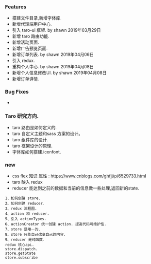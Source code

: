 ### Features
* 搭建文件目录,新增字体库.
* 新增代理端用户中心.
* 引入 taro-ui 框架.  by shawn 2019年03月29日
* 新增 taro 路由功能.
* 新增活动页面.
* 新增广告预览页面.
* 新增订单列表.   by shawn 2019年04月06日
* 引入 redux.
* 重构个人中心. by shawn 2019年04月08日
* 新增个人信息修改UI. by shawn 2019年04月08日
* 新增订单详情. 

### Bug Fixes
* 

### Taro 研究方向.
* taro 路由是如何定义的.
* taro 自定义主题和sass 方案的设计。
* taro 组件库的设计.
* taro 框架设计的原理.
* 字体库如何搭建.iconfont.

### new 
* css flex 知识 属性 : https://www.cnblogs.com/ghfjj/p/6529733.html
* taro 映入 redux
* reducer 能达到之前的数据和当前的信息做一些处理,返回新的state.

```
1、如何创建 store.
2、如何创建 reducer.
3、redux 流程图.
4、action 和 reducer.
5、引入 actionTypes.
6、actionCreator 统一创建 action. 提高代码可维护性.
7、store 是唯一的.
8、store 只能自己改变自己的内容.
9、reducer 是纯函数.
redux 核心api.
store.dispatch.
store.getState
store.subscribe
```
